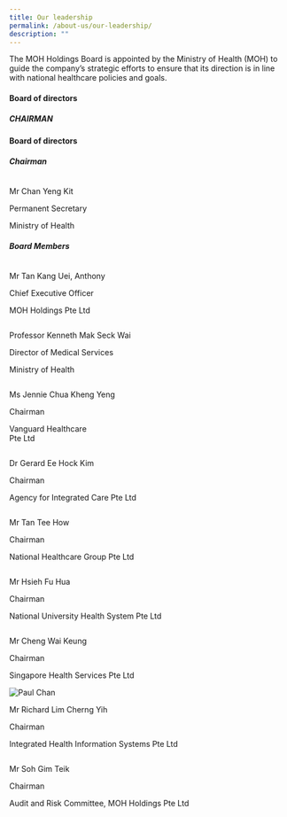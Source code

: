 ```yaml
---
title: Our leadership
permalink: /about-us/our-leadership/
description: ""
---
```

The MOH Holdings Board is appointed by the Ministry of Health (MOH) to guide the company’s strategic efforts to ensure that its direction is in line with national healthcare policies and goals​.​

#### Board of directors

##### CHAIRMAN

<div class="leadership"><h4>Board of directors</h4><h5>
					Chairman
					<span class="visible-xs pull-right"></span></h5><div class="member-box pull-center" style="margin-left: auto !important;
    margin-right: auto !important;"><img src="/images/about-us-leadership-chanyengkit.jpg" title="" alt=""><p class="name">Mr Chan Yeng Kit</p><p></p><p>Permanent Secretary</p><p>Ministry of Health</p><p></p></div><div class="member"><h5>
					Board Members
					<span class="visible-xs pull-right"></span></h5><div class="all-members"><div class="col-md-4 col-sm-6 col-xs-6"><div class="member-box pull-center"><img src="/images/aboutus-leadership-anthonytan.jpg" title="" alt=""><p class="name">Mr Tan Kang Uei, Anthony</p><p></p><p>Chief Executive Officer</p><p>MOH Holdings Pte Ltd</p><p></p></div></div><div class="col-md-4 col-sm-6 col-xs-6"><div class="member-box pull-center"><img src="/images/about-us-leadership-kennethmak.jpg" title="" alt=""><p class="name">Professor Kenneth Mak Seck Wai</p><p></p><p>Director of Medical Services</p><p>Ministry of Health</p><p></p></div></div><div class="col-md-4 col-sm-6 col-xs-6"><div class="member-box pull-center"><img src="/images/about-us-leadership-jenniechua.jpg" title="" alt=""><p class="name">Ms Jennie Chua Kheng Yeng</p><p></p><p>Chairman</p><p>Vanguard Healthcare<br>Pte Ltd</p><p></p></div></div><div class="col-md-4 col-sm-6 col-xs-6"><div class="member-box pull-center"><img src="/images/about-us-leadership-geraldee.jpg" title="" alt=""><p class="name">Dr Gerard Ee Hock Kim</p><p></p><p>Chairman</p><p>Agency for Integrated Care Pte Ltd</p><p></p></div></div><div class="col-md-4 col-sm-6 col-xs-6"><div class="member-box pull-center"><img src="/images/about-us-leadership-tanteehow.jpg" title="" alt=""><p class="name">Mr Tan Tee How</p><p></p><p>Chairman</p><p>National Healthcare Group Pte Ltd</p><p></p></div></div><div class="col-md-4 col-sm-6 col-xs-6"><div class="member-box pull-center"><img src="/images/about-us-leadership-hsiehfuhua.jpg" title="" alt=""><p class="name">Mr Hsieh Fu Hua</p><p></p><p>Chairman</p><p>National University Health System Pte Ltd</p><p></p></div></div><div class="col-md-4 col-sm-6 col-xs-6"><div class="member-box pull-center"><img src="/images/about-us-leadership-chengwk.jpg" title="" alt=""><p class="name">Mr Cheng Wai Keung</p><p></p><p>Chairman</p><p>Singapore Health Services Pte Ltd</p><p></p></div></div><div class="col-md-4 col-sm-6 col-xs-6"><div class="member-box pull-center"><img src="/images/about-us-leadership-richardlim.jpg" title="Paul Chan" alt="Paul Chan"><p class="name">Mr Richard Lim Cherng Yih</p><p></p><p>Chairman</p><p>Integrated Health Information Systems Pte Ltd</p><p></p></div></div><div class="col-md-4 col-sm-6 col-xs-6"><div class="member-box pull-center"><img src="/images/about-us-leadership-sohgt.jpg" title="" alt=""><p class="name">Mr Soh Gim Teik</p><p></p><p>Chairman</p><p>Audit and Risk Committee, MOH Holdings Pte Ltd</p><p></p></div></div></div></div></div>
